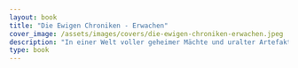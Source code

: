 ```yaml
---
layout: book
title: "Die Ewigen Chroniken - Erwachen"
cover_image: /assets/images/covers/die-ewigen-chroniken-erwachen.jpeg
description: "In einer Welt voller geheimer Mächte und uralter Artefakte..."
type: book
---
```


 